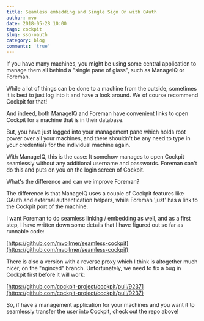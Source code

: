 ```yaml
---
title: Seamless embedding and Single Sign On with OAuth
author: mvo
date: 2018-05-28 10:00
tags: cockpit
slug: sso-oauth
category: blog
comments: 'true'
---
```


If you have many machines, you might be using some central application
to manage them all behind a "single pane of glass", such as ManageIQ
or Foreman.

While a lot of things can be done to a machine from the outside,
sometimes it is best to just log into it and have a look around.  We
of course recommend Cockpit for that!

And indeed, both ManageIQ and Foreman have convenient links to open
Cockpit for a machine that is in their database.

But, you have just logged into your management pane which holds root
power over all your machines, and there shouldn't be any need to type
in your credentials for the individual machine again.

With ManageIQ, this is the case: It somehow manages to open Cockpit
seamlessly without any additional username and passwords.  Foreman
can't do this and puts on you on the login screen of Cockpit.

What's the difference and can we improve Foreman?

The difference is that ManageIQ uses a couple of Cockpit features like
OAuth and external authentication helpers, while Foreman 'just' has a
link to the Cockpit port of the machine.

I want Foreman to do seamless linking / embedding as well, and as a
first step, I have written down some details that I have figured out
so far as runnable code:

[https://github.com/mvollmer/seamless-cockpit](https://github.com/mvollmer/seamless-cockpit)

There is also a version with a reverse proxy which I think is
altogether much nicer, on the "nginxed" branch.  Unfortunately, we
need to fix a bug in Cockpit first before it will work:

[https://github.com/cockpit-project/cockpit/pull/9237](https://github.com/cockpit-project/cockpit/pull/9237)

So, if have a management application for your machines and you want it
to seamlessly transfer the user into Cockpit, check out the repo
above!
